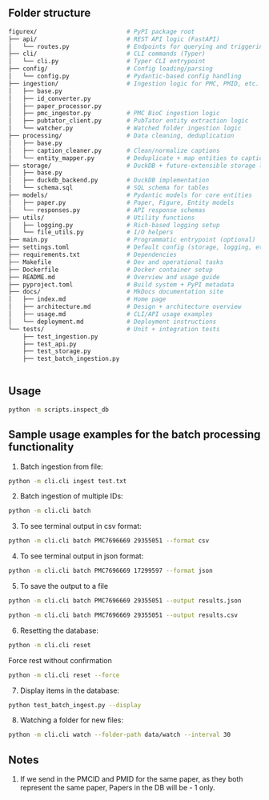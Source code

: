 ## Folder structure

```bash
figurex/                         # PyPI package root
├── api/                         # REST API logic (FastAPI)
│   └── routes.py                # Endpoints for querying and triggering ingestion
├── cli/                         # CLI commands (Typer)
│   └── cli.py                   # Typer CLI entrypoint
├── config/                      # Config loading/parsing
│   └── config.py                # Pydantic-based config handling
├── ingestion/                   # Ingestion logic for PMC, PMID, etc.
│   ├── base.py 
│   ├── id_converter.py
│   ├── paper_processor.py
│   ├── pmc_ingestor.py          # PMC BioC ingestion logic
│   ├── pubtator_client.py       # PubTator entity extraction logic
│   └── watcher.py               # Watched folder ingestion logic
├── processing/                  # Data cleaning, deduplication
│   ├── base.py
│   ├── caption_cleaner.py       # Clean/normalize captions
│   └── entity_mapper.py         # Deduplicate + map entities to captions
├── storage/                     # DuckDB + future-extensible storage logic
│   ├── base.py
│   ├── duckdb_backend.py        # DuckDB implementation
│   └── schema.sql               # SQL schema for tables
├── models/                      # Pydantic models for core entities
│   ├── paper.py                 # Paper, Figure, Entity models
│   └── responses.py             # API response schemas
├── utils/                       # Utility functions
│   ├── logging.py               # Rich-based logging setup
│   └── file_utils.py            # I/O helpers
├── main.py                      # Programmatic entrypoint (optional)
├── settings.toml                # Default config (storage, logging, etc.)
├── requirements.txt             # Dependencies
├── Makefile                     # Dev and operational tasks
├── Dockerfile                   # Docker container setup
├── README.md                    # Overview and usage guide
├── pyproject.toml               # Build system + PyPI metadata
├── docs/                        # MkDocs documentation site
│   ├── index.md                 # Home page
│   ├── architecture.md          # Design + architecture overview
│   ├── usage.md                 # CLI/API usage examples
│   └── deployment.md            # Deployment instructions
└── tests/                       # Unit + integration tests
    ├── test_ingestion.py
    ├── test_api.py
    ├── test_storage.py
    ├── test_batch_ingestion.py
    
```

## Usage 

```bash
python -m scripts.inspect_db
```

## Sample usage examples for the batch processing functionality

1. Batch ingestion from file:

```bash
python -m cli.cli ingest test.txt
```

2. Batch ingestion of multiple IDs:

```bash
python -m cli.cli batch 
```

3. To see terminal output in csv format:

```bash
python -m cli.cli batch PMC7696669 29355051 --format csv
```

4. To see terminal output in json format:

```bash
python -m cli.cli batch PMC7696669 17299597 --format json
```

5. To save the output to a file

```bash
python -m cli.cli batch PMC7696669 29355051 --output results.json
```

```bash
python -m cli.cli batch PMC7696669 29355051 --output results.csv
```

6. Resetting the database:

```bash
python -m cli.cli reset
```
Force rest without confirmation

```bash
python -m cli.cli reset --force
```

7. Display items in the database:

```bash
python test_batch_ingest.py --display
```

8. Watching a folder for new files:

```bash
python -m cli.cli watch --folder-path data/watch --interval 30
```

## Notes

1. If we send in the PMCID and PMID for the same paper, as they both represent the same paper, Papers in the DB will be - 1 only.
